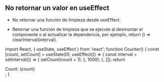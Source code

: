 ## No retornar un valor en useEffect

- No retornar una función de limpieza desde useEffect. 
+ Retornar una función de limpieza que se ejecute al desmontar el componente o al actualizar la dependencia, por ejemplo, return () => clearInterval(interval).

import React, { useState, useEffect } from 'react';
function Counter() {
  const [count, setCount] = useState(0);
  useEffect(() => {
    const interval = setInterval(() => {
      setCount(count + 1);
    }, 1000);
  }, []);
  return <div>Count: {count}</div>;
}
